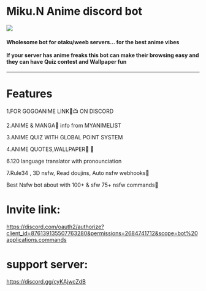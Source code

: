 # Miku.N Anime discord bot
 
<a href="https://top.gg/bot/876139135507763280">
  <img src="https://top.gg/api/widget/876139135507763280.svg">
</a>


<h4>Wholesome bot for otaku/weeb servers... for the best anime vibes<br><br>
If your server has anime freaks this bot can make their browsing easy and they can have Quiz contest and Wallpaper fun</h4>
<hr>

# Features
1.FOR GOGOANIME LINK🔗📺 ON DISCORD

2.ANIME & MANGA🤩 info from MYANIMELIST

3.ANIME QUIZ WITH GLOBAL POINT SYSTEM

4.ANIME QUOTES,WALLPAPER🎊 🎉

6.120 language translator with pronounciation

7.Rule34 , 3D nsfw, Read doujins, Auto nsfw webhooks🔞

Best Nsfw bot about with 100+ & sfw 75+ nsfw commands🎀

# Invite link:<br>
https://discord.com/oauth2/authorize?client_id=876139135507763280&permissions=2684741712&scope=bot%20applications.commands

# support server:<br>
https://discord.gg/cyKAjwcZdB

